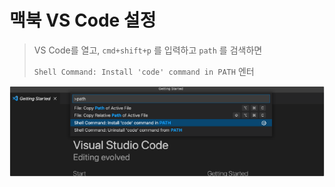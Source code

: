 # 맥북 VS Code 설정

> VS Code를 열고, `cmd+shift+p` 를 입력하고 `path` 를 검색하면
>
> `Shell Command: Install 'code' command in PATH` 엔터

![image-20210708125208426](md-images/image-20210708125208426.png)


